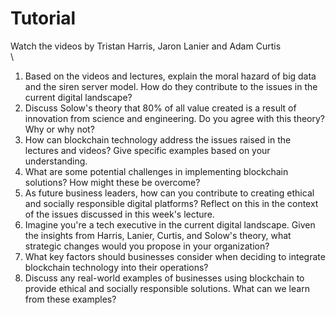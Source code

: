 # Tutorial

Watch the videos by Tristan Harris, Jaron Lanier and Adam Curtis\
\


1. Based on the videos and lectures, explain the moral hazard of big data and the siren server model. How do they contribute to the issues in the current digital landscape?
2. Discuss Solow's theory that 80% of all value created is a result of innovation from science and engineering. Do you agree with this theory? Why or why not?
3. How can blockchain technology address the issues raised in the lectures and videos? Give specific examples based on your understanding.
4. What are some potential challenges in implementing blockchain solutions? How might these be overcome?
5. As future business leaders, how can you contribute to creating ethical and socially responsible digital platforms? Reflect on this in the context of the issues discussed in this week's lecture.
6. Imagine you're a tech executive in the current digital landscape. Given the insights from Harris, Lanier, Curtis, and Solow's theory, what strategic changes would you propose in your organization?
7. What key factors should businesses consider when deciding to integrate blockchain technology into their operations?
8. Discuss any real-world examples of businesses using blockchain to provide ethical and socially responsible solutions. What can we learn from these examples?
